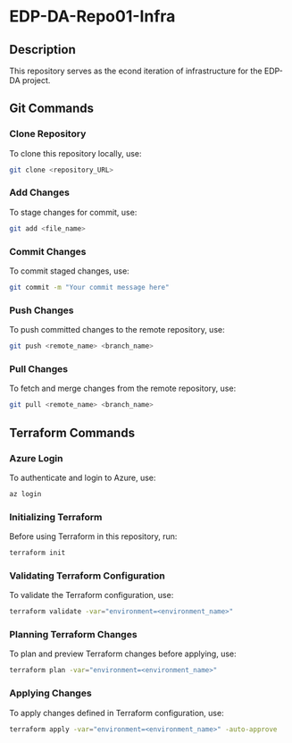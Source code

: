 # EDP-DA-Repo01-Infra

## Description
This repository serves as the econd iteration of infrastructure for the EDP-DA project.

## Git Commands

### Clone Repository
To clone this repository locally, use:
```bash
git clone <repository_URL>
```

### Add Changes
To stage changes for commit, use:

```bash
git add <file_name>
```

### Commit Changes
To commit staged changes, use:

```bash
git commit -m "Your commit message here"
```

### Push Changes
To push committed changes to the remote repository, use:

```bash
git push <remote_name> <branch_name>
```

### Pull Changes
To fetch and merge changes from the remote repository, use:

```bash
git pull <remote_name> <branch_name>
```

## Terraform Commands

### Azure Login
To authenticate and login to Azure, use:

```bash
az login
```

### Initializing Terraform
Before using Terraform in this repository, run:

```bash
terraform init
```

### Validating Terraform Configuration
To validate the Terraform configuration, use:

```bash
terraform validate -var="environment=<environment_name>"
```

### Planning Terraform Changes
To plan and preview Terraform changes before applying, use:

```bash
terraform plan -var="environment=<environment_name>"
```

### Applying Changes
To apply changes defined in Terraform configuration, use:

```bash
terraform apply -var="environment=<environment_name>" -auto-approve
```